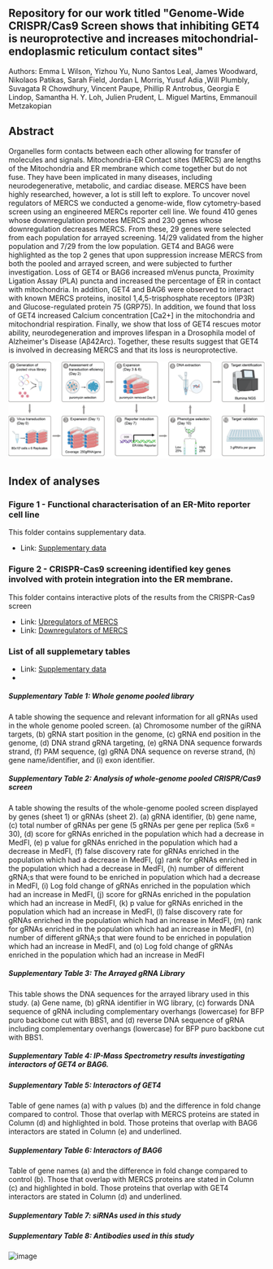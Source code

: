 ## Repository for our work titled "Genome-Wide CRISPR/Cas9 Screen shows that inhibiting GET4 is neuroprotective and increases mitochondrial-endoplasmic reticulum contact sites"

Authors: Emma L Wilson, Yizhou Yu, Nuno Santos Leal, James Woodward, Nikolaos Patikas, Sarah Field, Jordan L Morris, Yusuf Adia ,Will Plumbly, Suvagata R Chowdhury, Vincent Paupe, Phillip R Antrobus, Georgia E Lindop, Samantha H. Y. Loh, Julien Prudent, L. Miguel Martins, Emmanouil Metzakopian


## Abstract  

Organelles form contacts between each other allowing for transfer of molecules and signals. Mitochondria-ER Contact sites (MERCS) are lengths of the Mitochondria and ER membrane which come together but do not fuse. They have been implicated in many diseases, including neurodegenerative, metabolic, and cardiac disease. MERCS have been highly researched, however, a lot is still left to explore. To uncover novel regulators of MERCS we conducted a genome-wide, flow cytometry-based screen using an engineered MERCs reporter cell line. We found 410 genes whose downregulation promotes MERCS and 230 genes whose downregulation decreases MERCS. From these, 29 genes were selected from each population for arrayed screening. 14/29 validated from the higher population and 7/29 from the low population. GET4 and BAG6 were highlighted as the top 2 genes that upon suppression increase MERCS from both the pooled and arrayed screen, and were subjected to further investigation. Loss of GET4 or BAG6  increased mVenus puncta, Proximity Ligation Assay (PLA) puncta and increased the percentage of ER in contact with mitochondria. In addition, GET4 and BAG6 were observed to interact with known MERCS proteins, inositol 1,4,5-trisphosphate receptors (IP3R) and Glucose-regulated protein 75 (GRP75). In addition, we found that loss of GET4 increased Calcium concentration [Ca2+] in the mitochondria and mitochondrial respiration. Finally, we show that loss of GET4 rescues motor ability, neurodegeneration and improves lifespan in a Drosophila model of Alzheimer's Disease (Aβ42Arc). Together, these results suggest that GET4 is involved in decreasing MERCS and that its loss is neuroprotective. 

![image](Cartoon_for_emma.png)

## Index of analyses

### Figure 1 - Functional characterisation of an ER-Mito reporter cell line 

This folder contains supplementary data.

- Link: [Supplementary data](https://github.com/M1gus/MitoER-CRISPR-Screen/tree/main/Suplementary%20Tables)

### Figure 2 - CRISPR-Cas9 screening identified key genes involved with protein integration into the ER membrane.

This folder contains interactive plots of the results from the CRISPR-Cas9 screen

- Link: [Upregulators of MERCS](upregulators.html)
- Link: [Downregulators of MERCS](downregulators.html)

### List of all supplemetary tables

- Link: [Supplementary data](https://github.com/M1gus/MitoER-CRISPR-Screen/tree/main/Suplementary%20Tables)
- 
##### Supplementary Table 1: Whole genome pooled library
A table showing the sequence and relevant information for all gRNAs used in the whole genome pooled screen. (a) Chromosome number of the giRNA targets, (b) gRNA start position in the genome, (c) gRNA end position in the genome, (d) DNA strand gRNA targeting, (e) gRNA DNA sequence forwards strand, (f) PAM sequence, (g) gRNA DNA sequence on reverse strand, (h) gene name/identifier, and (i) exon identifier.

##### Supplementary Table 2: Analysis of whole-genome pooled CRISPR/Cas9 screen
A table showing the results of the whole-genome pooled screen displayed by genes (sheet 1) or gRNAs (sheet 2). (a) gRNA identifier, (b) gene name, (c) total number of gRNAs per gene (5 gRNAs per gene per replica (5x6 = 30), (d) score for gRNAs enriched in the population which had a decrease in MedFI, (e) p value for gRNAs enriched in the population which had a decrease in MedFI, (f) false discovery rate for gRNAs enriched in the population which had a decrease in MedFI, (g) rank for gRNAs enriched in the population which had a decrease in MedFI, (h) number of different gRNA;s that were found to be enriched in population which had a decrease in MedFI, (i) Log fold change of gRNAs enriched in the population which had an increase in MedFI, (j) score for gRNAs enriched in the population which had an increase in MedFI, (k) p value for gRNAs enriched in the population which had an increase in MedFI, (l) false discovery rate for gRNAs enriched in the population which had an increase in MedFI, (m) rank for gRNAs enriched in the population which had an increase in MedFI, (n) number of different gRNA;s that were found to be enriched in population which had an increase in MedFI, and (o) Log fold change of gRNAs enriched in the population which had an increase in MedFI

##### Supplementary Table 3: The Arrayed gRNA Library
This table shows the DNA sequences for the arrayed library used in this study. (a) Gene name, (b) gRNA identifier in WG library, (c) forwards DNA sequence of gRNA including complementary overhangs (lowercase) for BFP puro backbone cut with BBS1, and (d) reverse DNA sequence of gRNA including complementary overhangs (lowercase) for BFP puro backbone cut with BBS1.

##### Supplementary Table 4: IP-Mass Spectrometry results investigating interactors of GET4 or BAG6.

##### Supplementary Table 5: Interactors of GET4
Table of gene names (a) with p values (b) and the difference in fold change compared to control. Those that overlap with MERCS proteins are stated in Column (d) and highlighted in bold. Those proteins that overlap with BAG6 interactors are stated in Column (e) and underlined.

##### Supplementary Table 6: Interactors of BAG6
Table of gene names (a) and the difference in fold change compared to control (b). Those that overlap with MERCS proteins are stated in Column (c) and highlighted in bold. Those proteins that overlap with GET4 interactors are stated in Column (d) and underlined.

##### Supplementary Table 7: siRNAs used in this study

##### Supplementary Table 8: Antibodies used in this study

![image](https://github.com/M1gus/MitoER-CRISPR-Screen/assets/32229268/c98533fb-cb74-452a-8602-0ddbaedfaa46)

